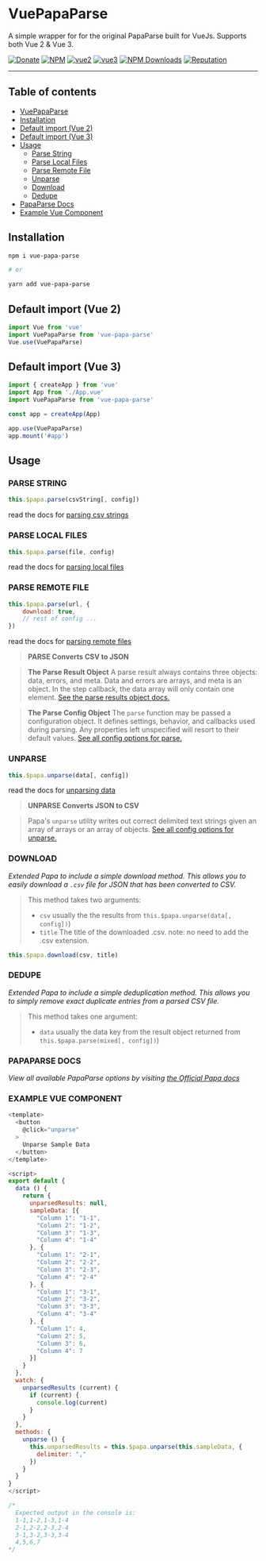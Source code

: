 # VuePapaParse

A simple wrapper for for the original PapaParse built for VueJs. Supports both Vue 2 & Vue 3.

[![Donate](https://img.shields.io/badge/Donate-PayPal-green.svg)](https://www.paypal.com/donate/?hosted_button_id=TU39WLXAJQTR4)
[![NPM](https://img.shields.io/npm/v/vue-papa-parse)](https://www.npmjs.com/package/vue-papa-parse)
[![vue2](https://img.shields.io/badge/vue-2.x-brightgreen.svg)](https://vuejs.org/)
[![vue3](https://img.shields.io/badge/vue-3.x-brightgreen.svg)](https://vuejs.org/)
[![NPM Downloads](https://img.shields.io/npm/dm/vue-papa-parse)](https://www.npmjs.com/package/vue-papa-parse)
[![Reputation](https://img.shields.io/stackexchange/stackoverflow/r/787796)](https://stackoverflow.com/users/787796/tim-wickstrom)

***

## Table of contents
* [VuePapaParse](#vuepapaparse)
* [Installation](#installation)
* [Default import (Vue 2)](#default-import-vue-2)
* [Default import (Vue 3)](#default-import-vue-3)
* [Usage](#usage)
  * [Parse String](#parse-string)
  * [Parse Local Files](#parse-local-files)
  * [Parse Remote File](#parse-remote-file)
  * [Unparse](#unparse)
  * [Download](#download)
  * [Dedupe](#dedupe)
* [PapaParse Docs](#papaparse-docs)
* [Example Vue Component](#example-vue-component)

## Installation

```bash
npm i vue-papa-parse

# or

yarn add vue-papa-parse
```

## Default import (Vue 2)
```javascript
import Vue from 'vue'
import VuePapaParse from 'vue-papa-parse'
Vue.use(VuePapaParse)
```

## Default import (Vue 3)
```javascript
import { createApp } from 'vue'
import App from './App.vue'
import VuePapaParse from 'vue-papa-parse'

const app = createApp(App)

app.use(VuePapaParse)
app.mount('#app')
```

## Usage

### PARSE STRING
```javascript
this.$papa.parse(csvString[, config])
```
read the docs for [parsing csv strings](https://www.papaparse.com/docs#strings)

### PARSE LOCAL FILES
```javascript
this.$papa.parse(file, config)
```
read the docs for [parsing local files](https://www.papaparse.com/docs#local-files)

### PARSE REMOTE FILE
```javascript
this.$papa.parse(url, {
	download: true,
	// rest of config ...
})
```
read the docs for [parsing remote files](https://www.papaparse.com/docs#remote-files)
>**PARSE Converts CSV to JSON**

>**The Parse Result Object**
>A parse result always contains three objects: data, errors, and meta. Data and errors are arrays, and meta is an object. In the step callback, the data array will only contain one element. [See the parse results object docs.](https://www.papaparse.com/docs#results)

>**The Parse Config Object**
>The  `parse`  function may be passed a configuration object. It defines settings, behavior, and callbacks used during parsing. Any properties left unspecified will resort to their default values. [See all config options for parse.](https://www.papaparse.com/docs#config)

### UNPARSE
```javascript
this.$papa.unparse(data[, config])
```
read the docs for [unparsing data](https://www.papaparse.com/docs#unparse)

>**UNPARSE Converts JSON to CSV**

> Papa's  `unparse`  utility writes out correct delimited text strings given an array of arrays or an array of objects. [See all config options for unparse.](https://www.papaparse.com/docs#unparse-config-default)

### DOWNLOAD
*Extended Papa to include a simple download method. This allows you to easily download a ```.csv``` file for JSON that has been converted to CSV.*

> This method takes two arguments:
>
> - ```csv``` usually the the results from ```this.$papa.unparse(data[, config])```)
> - ```title``` The title of the downloaded .csv.
	 note: no need to add the .csv extension.

```javascript
this.$papa.download(csv, title)
```

### DEDUPE
*Extended Papa to include a simple deduplication method. This allows you to simply remove exact duplicate entries from a parsed CSV file.*

> This method takes one argument:
>
> - ```data``` usually the data key from the result object returned from ```this.$papa.parse(mixed[, config])```)

### PAPAPARSE DOCS
*View all available PapaParse options by visiting [the Official Papa docs](https://www.papaparse.com/docs)*

### EXAMPLE VUE COMPONENT
```javascript
<template>
  <button
    @click="unparse"
  >
    Unparse Sample Data
  </button>
</template>

<script>
export default {
  data () {
    return {
      unparsedResults: null,
      sampleData: [{
        "Column 1": "1-1",
        "Column 2": "1-2",
        "Column 3": "1-3",
        "Column 4": "1-4"
      }, {
        "Column 1": "2-1",
        "Column 2": "2-2",
        "Column 3": "2-3",
        "Column 4": "2-4"
      }, {
        "Column 1": "3-1",
        "Column 2": "3-2",
        "Column 3": "3-3",
        "Column 4": "3-4"
      }, {
        "Column 1": 4,
        "Column 2": 5,
        "Column 3": 6,
        "Column 4": 7
      }]
    }
  },
  watch: {
    unparsedResults (current) {
      if (current) {
        console.log(current)
      }
    }
  },
  methods: {
    unparse () {
      this.unparsedResults = this.$papa.unparse(this.sampleData, {
        delimiter: ","
      })
    }
  }
}
</script>

/*
  Expected output in the console is:
  1-1,1-2,1-3,1-4
  2-1,2-2,2-3,2-4
  3-1,3-2,3-3,3-4
  4,5,6,7
*/
```
